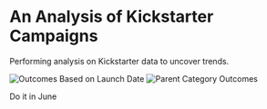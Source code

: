 # An Analysis of Kickstarter Campaigns
Performing analysis on Kickstarter data to uncover trends.

![Outcomes Based on Launch Date](file:///Users/amirshirazi/Desktop/Data%20Bootcamp%20Challenges:HW/Week%201%20-%20Excel/Crowdfunding%20Analysis/Analysis%20Images/Outcomes%20Based%20on%20Launch%20Date.png)
![Parent Category Outcomes](file:///Users/amirshirazi/Desktop/Data%20Bootcamp%20Challenges:HW/Week%201%20-%20Excel/Crowdfunding%20Analysis/Analysis%20Images/Parent%20Category%20Outcomes.png)

Do it in June
